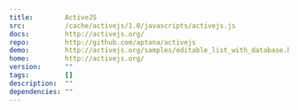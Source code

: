 ```yaml
---
title:        ActiveJS
src:          /cache/activejs/1.0/javascripts/activejs.js
docs:         http://activejs.org/
repo:         http://github.com/aptana/activejs
demo:         http://activejs.org/samples/editable_list_with_database.html
home:         http://activejs.org/
version:      ""
tags:         []
description:  ""
dependencies: ""
---
```


